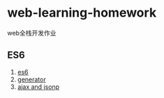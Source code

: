 # web-learning-homework
web全栈开发作业

## ES6
1. [es6](https://github.com/sunshine1075/web-study-homework/tree/master/1-js/2017-11-06-es6)
2. [generator](https://github.com/sunshine1075/web-study-homework/tree/master/1-js/2017-11-08-es6)
3. [ajax and jsonp](https://github.com/sunshine1075/web-study-homework/tree/master/1-js/2017-11-10-dataRequest)